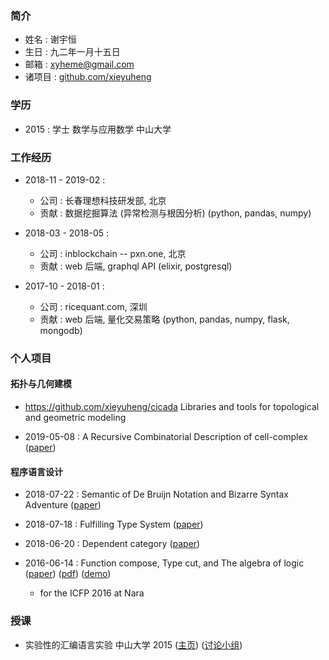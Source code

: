 ### 简介

  - 姓名 : 谢宇恒
  - 生日 : 九二年一月十五日
  - 邮箱 : xyheme@gmail.com
  - 诸项目 : [github.com/xieyuheng](https://github.com/xieyuheng)

### 学历

  - 2015 : 学士 数学与应用数学 中山大学

### 工作经历

  - 2018-11 - 2019-02 :
    - 公司 : 长春理想科技研发部, 北京
    - 贡献 : 数据挖掘算法 (异常检测与根因分析) (python, pandas, numpy)

  - 2018-03 - 2018-05 :
    - 公司 : inblockchain -- pxn.one, 北京
    - 贡献 : web 后端, graphql API (elixir, postgresql)

  - 2017-10 - 2018-01 :
    - 公司 : ricequant.com, 深圳
    - 贡献 : web 后端, 量化交易策略 (python, pandas, numpy, flask, mongodb)

### 个人项目

#### 拓扑与几何建模

  - https://github.com/xieyuheng/cicada
    Libraries and tools for topological and geometric modeling

  - 2019-05-08 : A Recursive Combinatorial Description of cell-complex
    ([paper](https://github.com/xieyuheng/cicada/blob/master/docs/a-recursive-combinatorial-description-of-cell-complex.md))

#### 程序语言设计

  - 2018-07-22 : Semantic of De Bruijn Notation and Bizarre Syntax Adventure
    ([paper](https://xieyuheng.github.io/writing/de-bruijn-notation.html))

  - 2018-07-18 : Fulfilling Type System
    ([paper](https://xieyuheng.github.io/writing/fulfilling-type-system.html))

  - 2018-06-20 : Dependent category
    ([paper](https://xieyuheng.github.io/writing/dependent-category.html))

  - 2016-06-14 : Function compose, Type cut, and The algebra of logic
    ([paper](https://xieyuheng.github.io/writing/function-compose-type-cut.html))
    ([pdf](http://xieyuheng.github.io/paper/function-compose-type-cut.pdf))
    ([demo](https://xieyuheng.github.io/writing/function-compose-type-cut--demo))
    - for the ICFP 2016 at Nara

### 授课

  - 实验性的汇编语言实验 中山大学 2015
    ([主页](http://the-little-language-designer.github.io/cicada-nymph/course/contents.html))
    ([讨论小组](https://github.com/the-little-language-designer))
